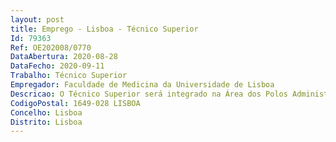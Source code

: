 ```yaml
--- 
layout: post
title: Emprego - Lisboa - Técnico Superior
Id: 79363
Ref: OE202008/0770
DataAbertura: 2020-08-28
DataFecho: 2020-09-11
Trabalho: Técnico Superior
Empregador: Faculdade de Medicina da Universidade de Lisboa
Descricao: O Técnico Superior será integrado na Área dos Polos Administrativos desempenhando as seguintes funções a.	Assegurar a participação na gestão e monitorização das aulas por videoconferência b.	Gravação das aulas em formato de videoconferência que inclui conversão de ficheiros em formato próprio do Zoom para formato mp4 de cada aula c.	Mediar a relação aluno e docente, em matéria de suporte direto no processo de aulas videoconferência d.	Assegurar o apoio – helpesk   à comunidade Docente e Discente na implementação da avaliação do ensino online através da plataforma QuizOne ou outra que venha a ser implementada, zelando pelo cumprimento dos procedimentos e normas emanadas dos Órgãos de Gestão e.	Assessoria na implementação de projeto de registo de assiduidade e avaliação de atividade letiva com recurso a plataformas digitais f.	Preparação do processo de inscrição escolha dos horários dos alunos exclusivamente online g.	Apoio ao desenvolvimento e divulgação comunicação à comunidade académica de novas funcionalidades que potenciem a digitalização de procedimentos acessos aos serviços da FMUL por parte de toda a comunidade FMUL, com vista à simplificação h.	Processo de articulação em backoffice com a Área Académica na plataforma FénixEdu i.	Interlocutor privilegiado entre Plataforma FenixEdu e Docentes j.	Articulação entre os vários serviços da FMUL a incorporar ferramentas funcionalidades via app myFenix.
CodigoPostal: 1649-028 LISBOA
Concelho: Lisboa
Distrito: Lisboa
--- 
```

